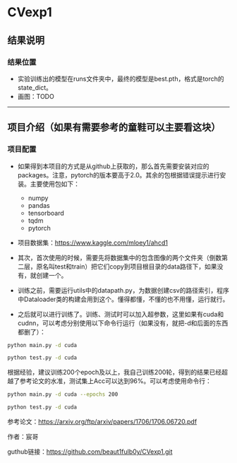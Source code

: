 # CVexp1



## 结果说明

### 结果位置

-   实验训练出的模型在runs文件夹中，最终的模型是best.pth，格式是torch的state_dict。
-   画图：TODO

--------------------------------------------------------------------------------------------------------------------------------------------------------------------

## 项目介绍（如果有需要参考的童鞋可以主要看这块）

### 项目配置

-   如果得到本项目的方式是从github上获取的，那么首先需要安装对应的packages。注意，pytorch的版本要高于2.0。其余的包根据错误提示进行安装。主要使用包如下：
    -   numpy
    -   pandas
    -   tensorboard
    -   tqdm
    -   pytorch

-   项目数据集：https://www.kaggle.com/mloey1/ahcd1

-   其次，首次使用的时候，需要先将数据集中的包含图像的两个文件夹（倒数第二层，原名叫test和train）把它们copy到项目根目录的data路径下，如果没有，就创建一个。

-   训练之前，需要运行utils中的datapath.py，为数据创建csv的路径索引，程序中Dataloader类的构建会用到这个。懂得都懂，不懂的也不用懂，运行就行。

-   之后就可以进行训练了。训练、测试时可以加入超参数，这里如果有cuda和cudnn，可以考虑分别使用以下命令行运行（如果没有，就把-d和后面的东西都删了）：

```bash
python main.py -d cuda

python test.py -d cuda
```

根据经验，建议训练200个epoch及以上，我自己训练200轮，得到的结果已经超越了参考论文的水准，测试集上Acc可以达到96%。可以考虑使用命令行：

```bash
python main.py -d cuda --epochs 200

python test.py -d cuda
```

参考论文：https://arxiv.org/ftp/arxiv/papers/1706/1706.06720.pdf

作者：宸哥

guthub链接：https://github.com/beaut1fulb0y/CVexp1.git
